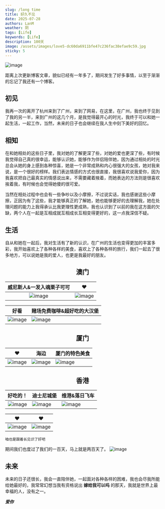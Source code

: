 ```yaml
---
slug: /long time
title: 好久不见
date: 2025-07-28
authors: LanM
weather: 阴
tags: [Life]
keywords: [Life]
description: 100天
image: /assets/images/love5-dc60da6911bfe47c236fac38efae9c59.jpg
sticky: 5
---
```


![image](./img/love5.jpg)

<!-- truncate -->

距离上次更新博客文章，貌似已经有一年多了，期间发生了好多事情，以至于渐渐的忘记了我还有一个博客。

## 初见

我再一次的离开了杭州来到了广州，来到了网易，在这里，在广州，我也终于见到了我的另一半，来到广州的这几个月，是我觉得最开心的时光，我终于可以和她一起生活，一起工作，当然，未来的日子也会继续在我人生中刻下美好的回忆。

## 相知

在和她相处的这些日子里，我对她的了解更深了些，对她的爱也更深了些，有时候我觉得自己真的很幸运，能够认识她，能够作为伴侣陪伴她，因为通过相处的时光总会从她的身上感到各种惊喜，她是一个非常成熟和内心很强大的女孩，她对我来说，是一个很好的榜样。我们表达情感的方式也很直接，我很喜欢说我爱你，因为我喜欢把自己最真实的情感说出来，不需要藏着掖着，而她表达的方法则是很喜欢挨着我，有时候也会觉得她傻的很可爱。

当然在相处过程中也会有一些争吵以及小摩擦，不过说实话，我也感谢这些小摩擦，正因为有了这些，我才能够真正的了解她，她也能够更好的去理解我，她在处理问题的能力上我得承认比我更理性更成熟，我也认识到了以前的我在这方面的欠缺，两个人在一起是互相成就互相成长互相变得更好的，这一点我深信不疑。

## 生活

自从和她在一起后，我对生活有了新的认识，在广州的生活也变得更加的丰富多彩，我开始喜欢上了各种各样的美食，喜欢上了各种各样的旅行，我们一起去了很多地方，可以说她是我的爱人，也更是我最好的朋友。

## <center>澳门</center>

| 威尼斯人&一发入魂栗子可可 | ❤️ |
| :-: | - |
| ![image](./img/aomen2.jpg)|![image](./img/aomen4.jpg) |

| 好看 | 赌场免费咖啡&超好吃的大汉堡 |
| - | -|
| ![image](./img/aomen3.jpg) | ![image](./img/aomen1.jpg) |

## <center>厦门</center>

| ❤️ | 海边 | 厦门的特色美食 |
| :---------------------: | ----------------------- | ----------------------- |
| ![image](./img/xiamen1.jpg)| ![image](./img/xiamen2.jpg) | ![image](./img/xiamen3.jpg) |

## <center>香港</center>

| 好吃的！ | 迪士尼城堡 | 维港&落日飞车 
| :---------------------: | ----------------------- | ----------------------- |
| ![image](./img/hongkong2.jpg)| ![image](./img/hongkong1.jpg) | ![image](./img/hongkong3.jpg) |

| ❤️ | ❤️ |   
| ----------------------- | ----------------------- |
| ![image](./img/hongkong4.jpg) | ![image](./img/hongkong5.jpg) |


    咱也是跟着长见识了好吧

期间我们也度过了我们的一百天，马上就是两百天了。
![image](./img/100day.jpg)


## 未来

未来的日子还很长，我会一直陪伴她，一起面对各种各样的困难，我也会尽我所能给她最好的，我常常幻想当我有资格说出 **嫁给我可以吗** 的那天，我就是世界上最幸福的人，没有之一。

***爱你***
